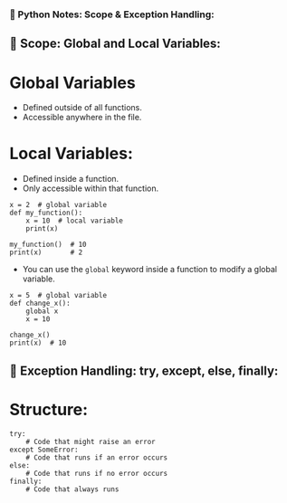 ### 📘 Python Notes: Scope & Exception Handling:
## 🔹 Scope: Global and Local Variables:
# Global Variables
- Defined outside of all functions.
- Accessible anywhere in the file.
# Local Variables:
- Defined inside a function.
- Only accessible within that function.
```
x = 2  # global variable
def my_function():
    x = 10  # local variable
    print(x)

my_function()  # 10
print(x)       # 2
```
- You can use the `global` keyword inside a function to modify a global variable.
```
x = 5  # global variable
def change_x():
    global x
    x = 10

change_x()
print(x)  # 10
```

## 🔹 Exception Handling: try, except, else, finally:
# Structure:
```
try:
    # Code that might raise an error
except SomeError:
    # Code that runs if an error occurs
else:
    # Code that runs if no error occurs
finally:
    # Code that always runs
```
